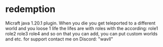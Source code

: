 # redemption
Micraft java 1.20.1 plugin. When you die you get teleported to a different world and you loose 1 life the lifes are with roles with the according: role1 role2 role3 role4 and so on that you can add, you can put custom worlds and etc. for support contact me on Discord: "wavll" 

